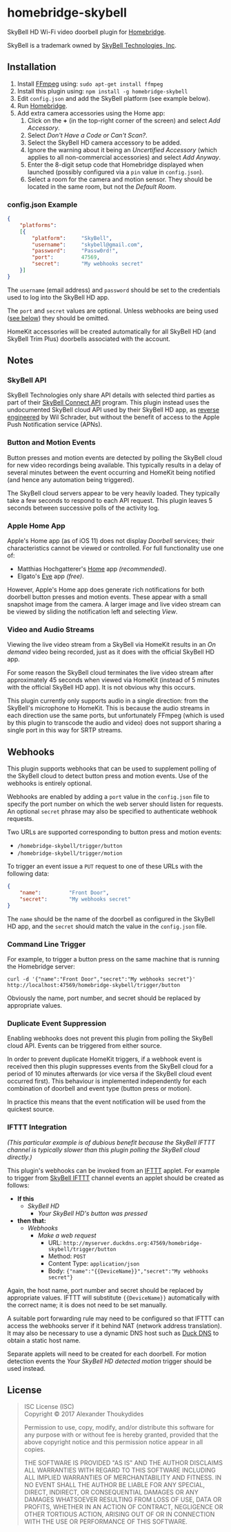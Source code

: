 # homebridge-skybell

SkyBell HD Wi-Fi video doorbell plugin for [Homebridge](https://github.com/nfarina/homebridge).

SkyBell is a trademark owned by [SkyBell Technologies, Inc](http://www.skybell.com/).

## Installation

1. Install [FFmpeg](https://www.ffmpeg.org/) using: `sudo apt-get install ffmpeg`
1. Install this plugin using: `npm install -g homebridge-skybell`
1. Edit `config.json` and add the SkyBell platform (see example below).
1. Run [Homebridge](https://github.com/nfarina/homebridge).
1. Add extra camera accessories using the Home app:
   1. Click on the **+** (in the top-right corner of the screen) and select *Add Accessory*.
   1. Select *Don't Have a Code or Can't Scan?*.
   1. Select the SkyBell HD camera accessory to be added.
   1. Ignore the warning about it being an *Uncertified Accessory* (which applies to all non-commercial accessories) and select *Add Anyway*.
   1. Enter the 8-digit setup code that Homebridge displayed when launched (possibly configured via a `pin` value in `config.json`).
   1. Select a room for the camera and motion sensor. They should be located in the same room, but not the *Default Room*.
 
### config.json Example
```JSON
{
    "platforms":
    [{
        "platform":     "SkyBell",
        "username":     "skybell@gmail.com",
        "password":     "Passw0rd!",
        "port":         47569,
        "secret":       "My webhooks secret"
    }]
}
```
The `username` (email address) and `password` should be set to the credentials used to log into the SkyBell HD app.

The `port` and `secret` values are optional. Unless webhooks are being used ([see below](#Webhooks)) they should be omitted.

HomeKit accessories will be created automatically for all SkyBell HD (and SkyBell Trim Plus) doorbells associated with the account.

## Notes

### SkyBell API

SkyBell Technologies only share API details with selected third parties as part of their [SkyBell Connect API](http://www.skybell.com/skybell-connect/) program. This plugin instead uses the undocumented SkyBell cloud API used by their SkyBell HD app, as [reverse engineered](https://github.com/MisterWil/skybellpy) by Wil Schrader, but without the benefit of access to the Apple Push Notification service (APNs).

### Button and Motion Events

Button presses and motion events are detected by polling the SkyBell cloud for new video recordings being available. This typically results in a delay of several minutes between the event occurring and HomeKit being notified (and hence any automation being triggered).

The SkyBell cloud servers appear to be very heavily loaded. They typically take a few seconds to respond to each API request. This plugin leaves 5 seconds between successive polls of the activity log.

### Apple Home App

Apple's Home app (as of iOS 11) does not display *Doorbell* services; their characteristics cannot be viewed or controlled. For full functionality use one of:
* Matthias Hochgatterer's [Home](http://hochgatterer.me/home/) app *(recommended)*.
* Elgato's [Eve](https://www.elgato.com/en/eve/eve-app) app *(free)*.

However, Apple's Home app does generate rich notifications for both doorbell button presses and motion events. These appear with a small snapshot image from the camera. A larger image and live video stream can be viewed by sliding the notification left and selecting *View*.

### Video and Audio Streams
 
Viewing the live video stream from a SkyBell via HomeKit results in an *On demand* video being recorded, just as it does with the official SkyBell HD app.

For some reason the SkyBell cloud terminates the live video stream after approximately 45 seconds when viewed via HomeKit (instead of 5 minutes with the official SkyBell HD app). It is not obvious why this occurs.

This plugin currently only supports audio in a single direction: from the SkyBell's microphone to HomeKit. This is because the audio streams in each direction use the same ports, but unfortunately FFmpeg (which is used by this plugin to transcode the audio and video) does not support sharing a single port in this way for SRTP streams.

## Webhooks

This plugin supports webhooks that can be used to supplement polling of the SkyBell cloud to detect button press and motion events. Use of the webhooks is entirely optional.

Webhooks are enabled by adding a `port` value in the `config.json` file to specify the port number on which the web server should listen for requests. An optional `secret` phrase may also be specified to authenticate webhook requests.

Two URLs are supported corresponding to button press and motion events:
* `/homebridge-skybell/trigger/button`
* `/homebridge-skybell/trigger/motion`

To trigger an event issue a `PUT` request to one of these URLs with the following data:
```JSON
{
    "name":         "Front Door",
    "secret":       "My webhooks secret"
}
```
The `name` should be the name of the doorbell as configured in the SkyBell HD app, and the `secret` should match the value in the `config.json` file.

### Command Line Trigger

For example, to trigger a button press on the same machine that is running the Homebridge server:
```Shell
curl -d '{"name":"Front Door","secret":"My webhooks secret"}' http://localhost:47569/homebridge-skybell/trigger/button
```

Obviously the name, port number, and secret should be replaced by appropriate values.

### Duplicate Event Suppression

Enabling webhooks does not prevent this plugin from polling the SkyBell cloud API. Events can be triggered from either source.

In order to prevent duplicate HomeKit triggers, if a webhook event is received then this plugin suppresses events from the SkyBell cloud for a period of 10 minutes afterwards (or vice versa if the SkyBell cloud event occurred first). This behaviour is implemented independently for each combination of doorbell and event type (button press or motion).

In practice this means that the event notification will be used from the quickest source.

### IFTTT Integration

*(This particular example is of dubious benefit because the SkyBell IFTTT channel is typically slower than this plugin polling the SkyBell cloud directly.)*

This plugin's webhooks can be invoked from an [IFTTT](https://ifttt.com/) applet. For example to trigger from [SkyBell IFTTT](https://ifttt.com/skybell) channel events an applet should be created as follows:
* **If this**
  * *SkyBell HD*
    * *Your SkyBell HD's button was pressed*
* **then that:**
  * *Webhooks*
     * *Make a web request*
       * URL: `http://myserver.duckdns.org:47569/homebridge-skybell/trigger/button`
       * Method: `POST`
       * Content Type: `application/json`
       * Body: `{"name":"{{DeviceName}}","secret":"My webhooks secret"}`

Again, the host name, port number and secret should be replaced by appropriate values. IFTTT will substitute `{{DeviceName}}` automatically with the correct name; it is does not need to be set manually.

A suitable port forwarding rule may need to be configured so that IFTTT can access the webhooks server if it behind NAT (network address translation). It may also be necessary to use a dynamic DNS host such as [Duck DNS](http://www.duckdns.org/) to obtain a static host name.

Separate applets will need to be created for each doorbell. For motion detection events the *Your SkyBell HD detected motion* trigger should be used instead.

## License

> ISC License (ISC)<br>Copyright © 2017 Alexander Thoukydides
>
> Permission to use, copy, modify, and/or distribute this software for any purpose with or without fee is hereby granted, provided that the above copyright notice and this permission notice appear in all copies.
>
> THE SOFTWARE IS PROVIDED "AS IS" AND THE AUTHOR DISCLAIMS ALL WARRANTIES WITH REGARD TO THIS SOFTWARE INCLUDING ALL IMPLIED WARRANTIES OF MERCHANTABILITY AND FITNESS. IN NO EVENT SHALL THE AUTHOR BE LIABLE FOR ANY SPECIAL, DIRECT, INDIRECT, OR CONSEQUENTIAL DAMAGES OR ANY DAMAGES WHATSOEVER RESULTING FROM LOSS OF USE, DATA OR PROFITS, WHETHER IN AN ACTION OF CONTRACT, NEGLIGENCE OR OTHER TORTIOUS ACTION, ARISING OUT OF OR IN CONNECTION WITH THE USE OR PERFORMANCE OF THIS SOFTWARE.
